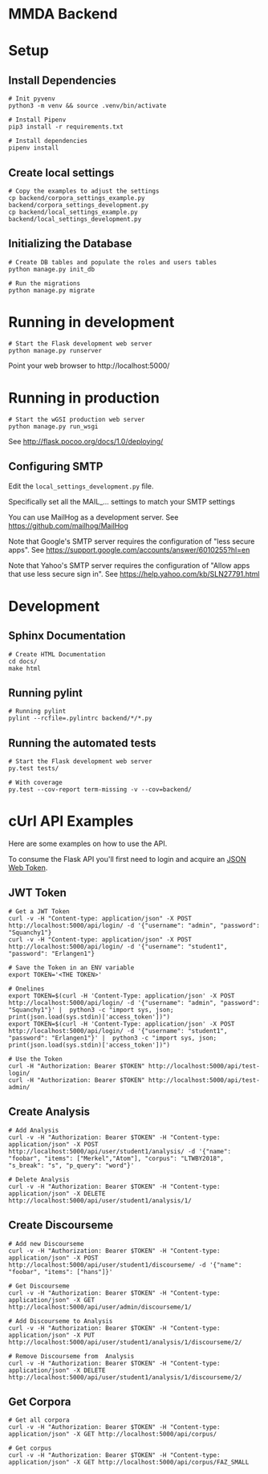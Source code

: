 # MMDA Backend

# Setup

## Install Dependencies

    # Init pyvenv
    python3 -m venv && source .venv/bin/activate

    # Install Pipenv
    pip3 install -r requirements.txt

    # Install dependencies
    pipenv install

## Create local settings

    # Copy the examples to adjust the settings
    cp backend/corpora_settings_example.py backend/corpora_settings_development.py
    cp backend/local_settings_example.py backend/local_settings_development.py

## Initializing the Database

    # Create DB tables and populate the roles and users tables
    python manage.py init_db

    # Run the migrations
    python manage.py migrate

# Running in development

    # Start the Flask development web server
    python manage.py runserver

Point your web browser to http://localhost:5000/

# Running in production

    # Start the wGSI production web server
    python manage.py run_wsgi

See http://flask.pocoo.org/docs/1.0/deploying/

## Configuring SMTP

Edit the `local_settings_development.py` file.

Specifically set all the MAIL_... settings to match your SMTP settings

You can use MailHog as a development server.
See https://github.com/mailhog/MailHog

Note that Google's SMTP server requires the configuration of "less secure apps".
See https://support.google.com/accounts/answer/6010255?hl=en

Note that Yahoo's SMTP server requires the configuration of "Allow apps that use less secure sign in".
See https://help.yahoo.com/kb/SLN27791.html


# Development

## Sphinx Documentation

    # Create HTML Documentation
    cd docs/
    make html

## Running pylint

    # Running pylint
    pylint --rcfile=.pylintrc backend/*/*.py

## Running the automated tests

    # Start the Flask development web server
    py.test tests/

    # With coverage
    py.test --cov-report term-missing -v --cov=backend/

# cUrl API Examples

Here are some examples on how to use the API.

To consume the Flask API you'll first need to login and acquire an [JSON Web Token](https://jwt.io/).

## JWT Token

    # Get a JWT Token
    curl -v -H "Content-type: application/json" -X POST http://localhost:5000/api/login/ -d '{"username": "admin", "password": "Squanchy1"}
    curl -v -H "Content-type: application/json" -X POST http://localhost:5000/api/login/ -d '{"username": "student1", "password": "Erlangen1"}

    # Save the Token in an ENV variable
    export TOKEN='<THE TOKEN>'

    # Onelines
    export TOKEN=$(curl -H 'Content-Type: application/json' -X POST http://localhost:5000/api/login/ -d '{"username": "admin", "password": "Squanchy1"}' |  python3 -c "import sys, json; print(json.load(sys.stdin)['access_token'])")
    export TOKEN=$(curl -H 'Content-Type: application/json' -X POST http://localhost:5000/api/login/ -d '{"username": "student1", "password": "Erlangen1"}' |  python3 -c "import sys, json; print(json.load(sys.stdin)['access_token'])")

    # Use the Token
    curl -H "Authorization: Bearer $TOKEN" http://localhost:5000/api/test-login/
    curl -H "Authorization: Bearer $TOKEN" http://localhost:5000/api/test-admin/


## Create Analysis

    # Add Analysis
    curl -v -H "Authorization: Bearer $TOKEN" -H "Content-type: application/json" -X POST http://localhost:5000/api/user/student1/analysis/ -d '{"name": "foobar", "items": ["Merkel","Atom"], "corpus": "LTWBY2018", "s_break": "s", "p_query": "word"}'

    # Delete Analysis
    curl -v -H "Authorization: Bearer $TOKEN" -H "Content-type: application/json" -X DELETE http://localhost:5000/api/user/student1/analysis/1/


## Create Discourseme

    # Add new Discourseme
    curl -v -H "Authorization: Bearer $TOKEN" -H "Content-type: application/json" -X POST http://localhost:5000/api/user/student1/discourseme/ -d '{"name": "foobar", "items": ["hans"]}'

    # Get Discourseme
    curl -v -H "Authorization: Bearer $TOKEN" -H "Content-type: application/json" -X GET http://localhost:5000/api/user/admin/discourseme/1/

    # Add Discourseme to Analysis
    curl -v -H "Authorization: Bearer $TOKEN" -H "Content-type: application/json" -X PUT http://localhost:5000/api/user/student1/analysis/1/discourseme/2/

    # Remove Discourseme from  Analysis
    curl -v -H "Authorization: Bearer $TOKEN" -H "Content-type: application/json" -X DELETE http://localhost:5000/api/user/student1/analysis/1/discourseme/2/

## Get Corpora

    # Get all corpora
    curl -v -H "Authorization: Bearer $TOKEN" -H "Content-type: application/json" -X GET http://localhost:5000/api/corpus/

    # Get corpus
    curl -v -H "Authorization: Bearer $TOKEN" -H "Content-type: application/json" -X GET http://localhost:5000/api/corpus/FAZ_SMALL
